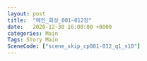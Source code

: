 ```yaml
---
layout: post
title:  "메인_회상_001~012장"
date:   2020-12-30 16:00:00 +0000
categories: Main
Tags: Story Main
SceneCode: ["scene_skip_cp001-012_q1_s10"]
---
```

